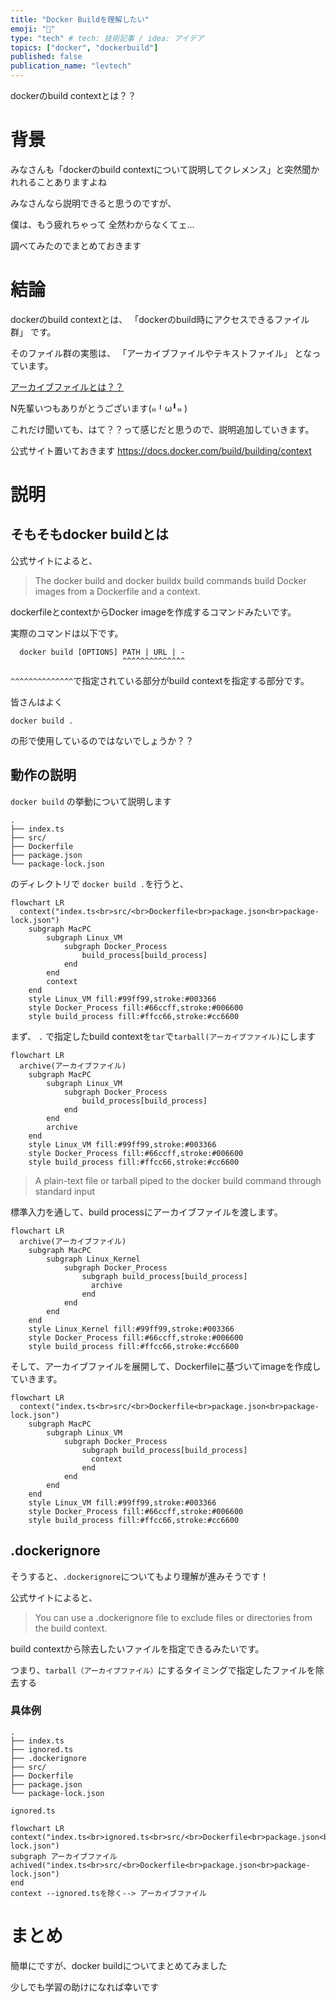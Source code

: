 ```yaml
---
title: "Docker Buildを理解したい"
emoji: "📼"
type: "tech" # tech: 技術記事 / idea: アイデア
topics: ["docker", "dockerbuild"]
published: false
publication_name: "levtech"
---
```


dockerのbuild contextとは？？

# 背景

みなさんも「dockerのbuild contextについて説明してクレメンス」と突然聞かれれることありますよね

みなさんなら説明できると思うのですが、

僕は、もう疲れちゃって 全然わからなくてェ...

調べてみたのでまとめておきます

# 結論

dockerのbuild contextとは、
「dockerのbuild時にアクセスできるファイル群」
です。

そのファイル群の実態は、
「アーカイブファイルやテキストファイル」
となっています。

[アーカイブファイルとは？？](https://wa3.i-3-i.info/word11512.html)

N先輩いつもありがとうございます(๑╹ω╹๑ )

これだけ聞いても、はて？？って感じだと思うので、説明追加していきます。

公式サイト置いておきます
https://docs.docker.com/build/building/context

# 説明

## そもそもdocker buildとは

公式サイトによると、
> The docker build and docker buildx build commands build Docker images from a Dockerfile and a context.

dockerfileとcontextからDocker imageを作成するコマンドみたいです。

実際のコマンドは以下です。

```shell
  docker build [OPTIONS] PATH | URL | -
                         ^^^^^^^^^^^^^^
```

`^^^^^^^^^^^^^^`で指定されている部分がbuild contextを指定する部分です。

皆さんはよく

```
docker build .
```

の形で使用しているのではないでしょうか？？

## 動作の説明

`docker build` の挙動について説明します

```
.
├── index.ts
├── src/
├── Dockerfile
├── package.json
└── package-lock.json
```

のディレクトリで `docker build .`を行うと、

```mermaid
flowchart LR
  context("index.ts<br>src/<br>Dockerfile<br>package.json<br>package-lock.json")
    subgraph MacPC
        subgraph Linux_VM
            subgraph Docker_Process
                build_process[build_process]
            end
        end
        context
    end
    style Linux_VM fill:#99ff99,stroke:#003366
    style Docker_Process fill:#66ccff,stroke:#006600
    style build_process fill:#ffcc66,stroke:#cc6600
```

まず、
`.` で指定したbuild contextを`tar`で`tarball(アーカイブファイル)`にします

```mermaid
flowchart LR
  archive(アーカイブファイル)
    subgraph MacPC
        subgraph Linux_VM
            subgraph Docker_Process
                build_process[build_process]
            end
        end
        archive
    end
    style Linux_VM fill:#99ff99,stroke:#003366
    style Docker_Process fill:#66ccff,stroke:#006600
    style build_process fill:#ffcc66,stroke:#cc6600
```

>A plain-text file or tarball piped to the docker build command through standard input

標準入力を通して、build processにアーカイブファイルを渡します。

```mermaid
flowchart LR
  archive(アーカイブファイル)
    subgraph MacPC
        subgraph Linux_Kernel
            subgraph Docker_Process
                subgraph build_process[build_process]
                  archive
                end
            end
        end
    end
    style Linux_Kernel fill:#99ff99,stroke:#003366
    style Docker_Process fill:#66ccff,stroke:#006600
    style build_process fill:#ffcc66,stroke:#cc6600
```

そして、アーカイブファイルを展開して、Dockerfileに基づいてimageを作成していきます。

```mermaid
flowchart LR
  context("index.ts<br>src/<br>Dockerfile<br>package.json<br>package-lock.json")
    subgraph MacPC
        subgraph Linux_VM
            subgraph Docker_Process
                subgraph build_process[build_process]
                  context
                end
            end
        end
    end
    style Linux_VM fill:#99ff99,stroke:#003366
    style Docker_Process fill:#66ccff,stroke:#006600
    style build_process fill:#ffcc66,stroke:#cc6600
```


## .dockerignore

そうすると、`.dockerignore`についてもより理解が進みそうです！

公式サイトによると、

>You can use a .dockerignore file to exclude files or directories from the build context.

build contextから除去したいファイルを指定できるみたいです。

つまり、`tarball（アーカイブファイル）`にするタイミングで指定したファイルを除去する

### 具体例

```
.
├── index.ts
├── ignored.ts
├── .dockerignore
├── src/
├── Dockerfile
├── package.json
└── package-lock.json
```

```:.dockerignore
ignored.ts
```

```mermaid
flowchart LR 
context("index.ts<br>ignored.ts<br>src/<br>Dockerfile<br>package.json<br>package-lock.json")
subgraph アーカイブファイル
achived("index.ts<br>src/<br>Dockerfile<br>package.json<br>package-lock.json")
end
context --ignored.tsを除く--> アーカイブファイル
```

# まとめ

簡単にですが、docker buildについてまとめてみました

少しでも学習の助けになれば幸いです
